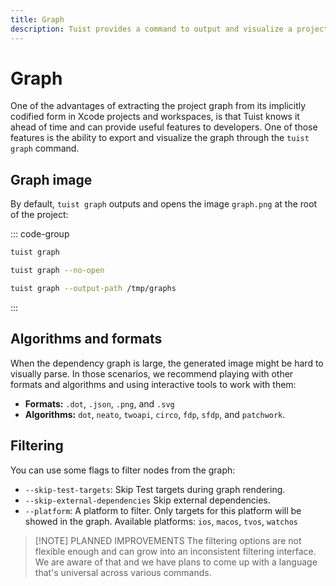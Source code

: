 ```yaml
---
title: Graph
description: Tuist provides a command to output and visualize a project graph
---
```


# Graph

One of the advantages of extracting the project graph from its implicitly codified form in Xcode projects and workspaces, is that Tuist knows it ahead of time and can provide useful features to developers. One of those features is the ability to export and visualize the graph through the `tuist graph` command.

## Graph image

By default, `tuist graph` outputs and opens the image `graph.png` at the root of the project:

::: code-group
```bash [Opening it]
tuist graph
```
```bash [Without opening it]
tuist graph --no-open
```
```bash [In a different directory]
tuist graph --output-path /tmp/graphs
```
:::

## Algorithms and formats

When the dependency graph is large, the generated image might be hard to visually parse.
In those scenarios, we recommend playing with other formats and algorithms and using interactive tools to work with them:

- **Formats:** `.dot`, `.json`, `.png`, and `.svg`
- **Algorithms:** `dot`, `neato`, `twoapi`, `circo`, `fdp`, `sfdp`, and `patchwork`.

## Filtering <Badge type="warning" text="Needs improvement" />

You can use some flags to filter nodes from the graph:

- `--skip-test-targets`: Skip Test targets during graph rendering.
- `--skip-external-dependencies`  Skip external dependencies.
- `--platform`:  A platform to filter. Only targets for this platform will be showed in the graph. Available platforms: `ios`, `macos`, `tvos`, `watchos`

> [!NOTE] PLANNED IMPROVEMENTS
> The filtering options are not flexible enough and can grow into an inconsistent filtering interface. We are aware of that and we have plans to come up with a language that's universal across various commands.

